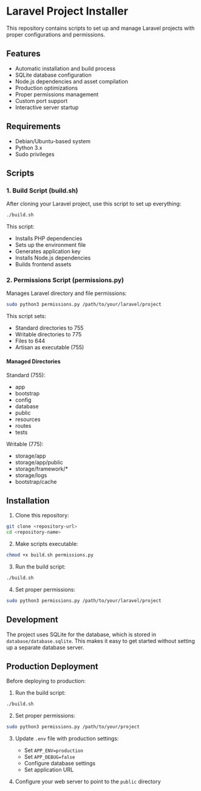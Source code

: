 # Laravel Project Installer

This repository contains scripts to set up and manage Laravel projects with proper configurations and permissions.

## Features

- Automatic installation and build process
- SQLite database configuration
- Node.js dependencies and asset compilation
- Production optimizations
- Proper permissions management
- Custom port support
- Interactive server startup

## Requirements

- Debian/Ubuntu-based system
- Python 3.x
- Sudo privileges

## Scripts

### 1. Build Script (build.sh)

After cloning your Laravel project, use this script to set up everything:

```bash
./build.sh
```

This script:
- Installs PHP dependencies
- Sets up the environment file
- Generates application key
- Installs Node.js dependencies
- Builds frontend assets

### 2. Permissions Script (permissions.py)

Manages Laravel directory and file permissions:

```bash
sudo python3 permissions.py /path/to/your/laravel/project
```

This script sets:
- Standard directories to 755
- Writable directories to 775
- Files to 644
- Artisan as executable (755)

#### Managed Directories

Standard (755):
- app
- bootstrap
- config
- database
- public
- resources
- routes
- tests

Writable (775):
- storage/app
- storage/app/public
- storage/framework/*
- storage/logs
- bootstrap/cache

## Installation

1. Clone this repository:
```bash
git clone <repository-url>
cd <repository-name>
```

2. Make scripts executable:
```bash
chmod +x build.sh permissions.py
```

3. Run the build script:
```bash
./build.sh
```

4. Set proper permissions:
```bash
sudo python3 permissions.py /path/to/your/laravel/project
```

## Development

The project uses SQLite for the database, which is stored in `database/database.sqlite`. This makes it easy to get started without setting up a separate database server.

## Production Deployment

Before deploying to production:

1. Run the build script:
```bash
./build.sh
```

2. Set proper permissions:
```bash
sudo python3 permissions.py /path/to/your/project
```

3. Update `.env` file with production settings:
   - Set `APP_ENV=production`
   - Set `APP_DEBUG=false`
   - Configure database settings
   - Set application URL

4. Configure your web server to point to the `public` directory